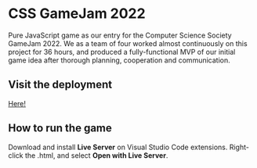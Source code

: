 # CSS GameJam 2022
Pure JavaScript game as our entry for the Computer Science Society GameJam 2022. We as a team of four worked almost continuously on this project for 36 hours, and produced a fully-functional MVP of our initial game idea after thorough planning, cooperation and communication. 

## Visit the deployment
[Here!](https://pi.elliotmb.dev/static/project/css-gamejam-2022/)

## How to run the game 
Download and install **Live Server** on Visual Studio Code extensions. 
Right-click the .html, and select **Open with Live Server**.
